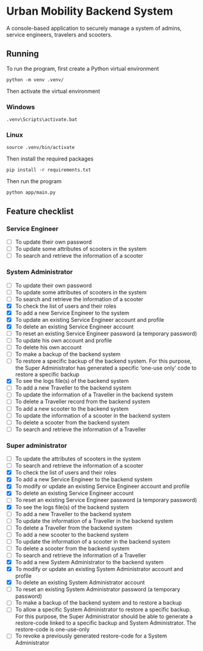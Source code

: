 # Urban Mobility Backend System

A console-based application to securely manage a system of admins, service engineers, travelers and scooters.

## Running
To run the program, first create a Python virtual environment
```shell
python -m venv .venv/
```
Then activate the virtual environment
### Windows
```shell
.venv\Scripts\activate.bat
```
### Linux
```shell
source .venv/bin/activate
```
Then install the required packages
```shell
pip install -r requirements.txt
```
Then run the program
```shell
python app/main.py
```

## Feature checklist
### Service Engineer
- [ ] To update their own password
- [ ] To update some attributes of scooters in the system
- [ ] To search and retrieve the information of a scooter
### System Administrator
- [ ] To update their own password
- [ ] To update some attributes of scooters in the system
- [ ] To search and retrieve the information of a scooter
- [x] To check the list of users and their roles
- [x] To add a new Service Engineer to the system
- [x] To update an existing Service Engineer account and profile
- [x] To delete an existing Service Engineer account
- [ ] To reset an existing Service Engineer password (a temporary password)
- [ ] To update his own account and profile
- [ ] To delete his own account
- [ ] To make a backup of the backend system
- [ ] To restore a specific backup of the backend system. For this purpose, the Super Administrator has generated a specific ‘one-use only’ code to restore a specific backup
- [x] To see the logs file(s) of the backend system
- [ ] To add a new Traveller to the backend system
- [ ] To update the information of a Traveller in the backend system
- [ ] To delete a Traveller record from the backend system
- [ ] To add a new scooter to the backend system
- [ ] To update the information of a scooter in the backend system
- [ ] To delete a scooter from the backend system
- [ ] To search and retrieve the information of a Traveller
### Super administrator
- [ ] To update the attributes of scooters in the system
- [ ] To search and retrieve the information of a scooter
- [x] To check the list of users and their roles
- [x] To add a new Service Engineer to the backend system
- [x] To modify or update an existing Service Engineer account and profile
- [x] To delete an existing Service Engineer account
- [ ] To reset an existing Service Engineer password (a temporary password)
- [x] To see the logs file(s) of the backend system
- [ ] To add a new Traveller to the backend system
- [ ] To update the information of a Traveller in the backend system
- [ ] To delete a Traveller from the backend system
- [ ] To add a new scooter to the backend system
- [ ] To update the information of a scooter in the backend system
- [ ] To delete a scooter from the backend system
- [ ] To search and retrieve the information of a Traveller
- [x] To add a new System Administrator to the backend system
- [x] To modify or update an existing System Administrator account and profile
- [x] To delete an existing System Administrator account
- [ ] To reset an existing System Administrator password (a temporary password)
- [ ] To make a backup of the backend system and to restore a backup
- [ ] To allow a specific System Administrator to restore a specific backup. For this purpose, the Super Administrator should be able to generate a restore-code linked to a specific backup and System Administrator. The restore-code is one-use-only
- [ ] To revoke a previously generated restore-code for a System Administrator
